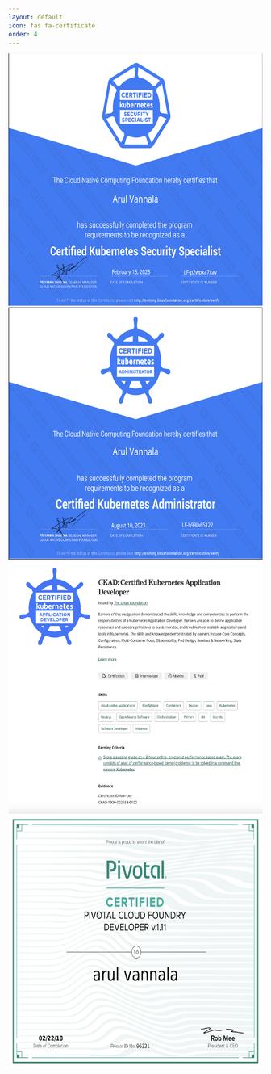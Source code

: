 ```yaml
---
layout: default
icon: fas fa-certificate
order: 4
---
```


<img src="/static/cks.png" alt="sandesh" width="700" height="500"> 

<img src="/static/cka.png" alt="sandesh" width="700" height="500"> 

<img src="/static/ckad.png" alt="sandesh" width="700" height="500"> 

<img src="/static/cf.png" alt="sandesh" width="700" height="500"> 

<!-- ![cks](/static/cks.png)

![cka](/static/cka.png)

![cka](/static/ckad.png)

![cka](/static/cf.png)
 -->
<script data-goatcounter="https://arulwebsite.goatcounter.com/count"
        async src="//gc.zgo.at/count.js"></script>


<script>
    // Append to the <body>; can use a CSS selector to append somewhere else.
    window.goatcounter.visit_count({append: 'body'})
</script>
